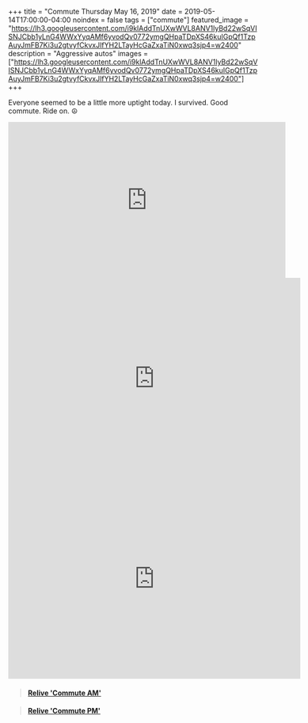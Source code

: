 +++
title =  "Commute Thursday May 16, 2019"
date = 2019-05-14T17:00:00-04:00
noindex = false
tags = ["commute"]
featured_image = "https://lh3.googleusercontent.com/i9klAddTnUXwWVL8ANV1lyBd22wSqVISNJCbb1yLnG4WWxYyqAMf6yvodQv0772ymgQHpaTDpXS46kuIGpQf1TzpAuyJmFB7Ki3u2gtvyfCkvxJlfYH2LTayHcGaZxaTiN0xwq3sjp4=w2400"
description = "Aggressive autos"
images = ["https://lh3.googleusercontent.com/i9klAddTnUXwWVL8ANV1lyBd22wSqVISNJCbb1yLnG4WWxYyqAMf6yvodQv0772ymgQHpaTDpXS46kuIGpQf1TzpAuyJmFB7Ki3u2gtvyfCkvxJlfYH2LTayHcGaZxaTiN0xwq3sjp4=w2400"]
+++

Everyone seemed to be a little more uptight today. I survived. Good commute. Ride on. ☮

<iframe width="560" height="315" src="https://www.youtube.com/embed/J_0Xg6CDDGY" frameborder="0" allow="accelerometer; autoplay; encrypted-media; gyroscope; picture-in-picture" allowfullscreen></iframe>

<iframe height='405' width='590' frameborder='0' allowtransparency='true' scrolling='no' src='https://www.strava.com/activities/2371769815/embed/f8e2b0dc1d800d946373343347e43ac98ad06ccc'></iframe>

<iframe height='405' width='590' frameborder='0' allowtransparency='true' scrolling='no' src='https://www.strava.com/activities/2373423605/embed/c1be948492f21383a53ff4e2eaa3040f09c51ef0'></iframe>

<blockquote class="embedly-card" data-card-controls="0" data-card-key="f1631a41cb254ca5b035dc5747a5bd75"><h4><a href="https://www.relive.cc/view/2371769815?r=embed-site">Relive 'Commute AM'</a></h4></blockquote>
        <script async src="https://cdn.embedly.com/widgets/platform.js" charset="UTF-8"></script>

<blockquote class="embedly-card" data-card-controls="0" data-card-key="f1631a41cb254ca5b035dc5747a5bd75"><h4><a href="https://www.relive.cc/view/2373423605?r=embed-site">Relive 'Commute PM'</a></h4></blockquote>
       <script async src="https://cdn.embedly.com/widgets/platform.js" charset="UTF-8"></script>

